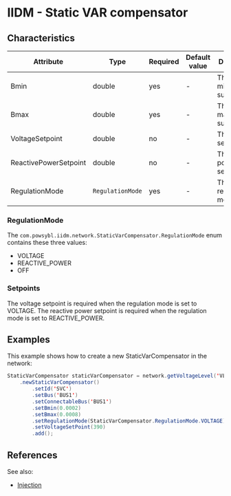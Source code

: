 # IIDM - Static VAR compensator

## Characteristics
| Attribute | Type | Required | Default value | Description |
| --------- | ---- | -------- | ------------- | ----------- |
| Bmin | double | yes | - | The minimum susceptance |
| Bmax | double | yes | - | The maximum susceptance |
| VoltageSetpoint | double | no | - | The voltage setpoint |
| ReactivePowerSetpoint | double | no | - | The reactive power setpoint |
| RegulationMode | `RegulationMode` | yes | - | The regulation mode |

### RegulationMode
The `com.powsybl.iidm.network.StaticVarCompensator.RegulationMode` enum contains these three values:
- VOLTAGE
- REACTIVE_POWER
- OFF

### Setpoints
The voltage setpoint is required when the regulation mode is set to VOLTAGE.
The reactive power setpoint is required when the regulation mode is set to REACTIVE_POWER.

## Examples

This example shows how to create a new StaticVarCompensator in the network:
```java
StaticVarCompensator staticVarCompensator = network.getVoltageLevel('VL')
    .newStaticVarCompensator()
        .setId('SVC')
        .setBus('BUS1')
        .setConnectableBus('BUS1')
        .setBmin(0.0002)
        .setBmax(0.0008)
        .setRegulationMode(StaticVarCompensator.RegulationMode.VOLTAGE)
        .setVoltageSetPoint(390)
        .add();
```

## References
See also:
- [Injection](injection.md)